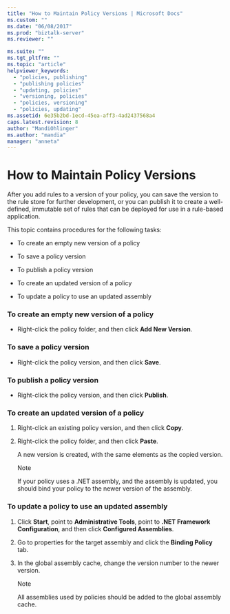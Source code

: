 ```yaml
---
title: "How to Maintain Policy Versions | Microsoft Docs"
ms.custom: ""
ms.date: "06/08/2017"
ms.prod: "biztalk-server"
ms.reviewer: ""

ms.suite: ""
ms.tgt_pltfrm: ""
ms.topic: "article"
helpviewer_keywords: 
  - "policies, publishing"
  - "publishing policies"
  - "updating, policies"
  - "versioning, policies"
  - "policies, versioning"
  - "policies, updating"
ms.assetid: 6e35b2bd-1ecd-45ea-aff3-4ad2437568a4
caps.latest.revision: 8
author: "MandiOhlinger"
ms.author: "mandia"
manager: "anneta"
---
```

# How to Maintain Policy Versions
After you add rules to a version of your policy, you can save the version to the rule store for further development, or you can publish it to create a well-defined, immutable set of rules that can be deployed for use in a rule-based application.  
  
 This topic contains procedures for the following tasks:  
  
-   To create an empty new version of a policy  
  
-   To save a policy version  
  
-   To publish a policy version  
  
-   To create an updated version of a policy  
  
-   To update a policy to use an updated assembly  
  
### To create an empty new version of a policy  
  
-   Right-click the policy folder, and then click **Add New Version**.  
  
### To save a policy version  
  
-   Right-click the policy version, and then click **Save**.  
  
### To publish a policy version  
  
-   Right-click the policy version, and then click **Publish**.  
  
### To create an updated version of a policy  
  
1.  Right-click an existing policy version, and then click **Copy**.  
  
2.  Right-click the policy folder, and then click **Paste**.  
  
     A new version is created, with the same elements as the copied version.  
  
    > [!NOTE]
    >  If your policy uses a .NET assembly, and the assembly is updated, you should bind your policy to the newer version of the assembly.  
  
### To update a policy to use an updated assembly  
  
1.  Click **Start**, point to **Administrative Tools**, point to **.NET Framework Configuration**, and then click **Configured Assemblies**.  
  
2.  Go to properties for the target assembly and click the **Binding Policy** tab.  
  
3.  In the global assembly cache, change the version number to the newer version.  
  
    > [!NOTE]
    >  All assemblies used by policies should be added to the global assembly cache.